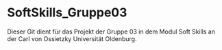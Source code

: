 # SoftSkills_Gruppe03

Dieser Git dient für das Projekt der Gruppe 03 in dem Modul Soft Skills an der Carl von Ossietzky Universität Oldenburg.
